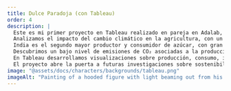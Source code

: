 ```yaml
---
title: Dulce Paradoja (con Tableau)
order: 4
description: |
  Este es mi primer proyecto en Tableau realizado en pareja en Adalab, junto a mi compañera Amanda.  
  Analizamos el impacto del cambio climático en la agricultura, con un enfoque en la producción y consumo de azúcar en India.  
  India es el segundo mayor productor y consumidor de azúcar, con gran relevancia económica y social.  
  Descubrimos un bajo nivel de emisiones de CO₂ asociadas a la producción, a pesar de la alta extensión cultivada.  
  En Tableau desarrollamos visualizaciones sobre producción, consumo, importaciones y emisiones de CO₂.  
  El proyecto abre la puerta a futuras investigaciones sobre sostenibilidad, salud y condiciones laborales en el sector azucarero.  
image: "@assets/docs/characters/backgrounds/tableau.png"
imageAlt: "Painting of a hooded figure with light beaming out from his chest"
---
```

